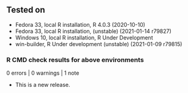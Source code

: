 ## Tested on
* Fedora 33, local R installation, R 4.0.3 (2020-10-10)
* Fedora 33, local R installation, (unstable) (2021-01-14 r79827)
* Windows 10, local R installation, R Under Development
* win-builder, R Under development (unstable) (2021-01-09 r79815)

### R CMD check results for above environments
0 errors | 0 warnings | 1 note
* This is a new release.
